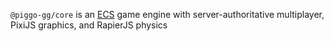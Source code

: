 `@piggo-gg/core` is an [ECS](https://en.wikipedia.org/wiki/Entity_component_system) game engine with server-authoritative multiplayer, PixiJS graphics, and RapierJS physics
